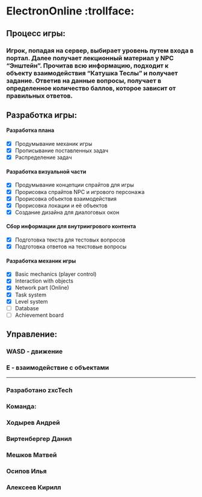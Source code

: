 # ElectronOnline :trollface:
## Процесс игры:
### Игрок, попадая на сервер, выбирает уровень путем входа в портал. Далее получает лекционный материал у NPC “Энштейн”. Прочитав всю информацию, подходит к объекту взаимодействия “Катушка Теслы” и получает задание. Ответив на данные вопросы, получает в определенное количество баллов, которое зависит от правильных ответов.
## Разработка игры:
#### Разработка плана
- [X] Продумывание механик игры
- [X] Прописывание поставленных задач
- [X] Распределение задач
#### Разработка визуальной части
- [X] Продумывание концепции спрайтов для игры
- [X] Прорисовка спрайтов NPC и игрового персонажа
- [X] Прорисовка объектов взаимодействия 
- [X] Прорисовка локации и её объектов 
- [X] Создание дизайна для диалоговых окон
#### Сбор информации для внутриигрового контента
- [X] Подготовка текста для тестовых вопросов
- [X] Подготовка ответов на текстовые вопросы
#### Разработка механик игры
- [X] Basic mechanics (player control)
- [X] Interaction with objects
- [X] Network part (Online)
- [X] Task system
- [X] Level system
- [ ] Database
- [ ] Achievement board

## Управление:
### WASD - движение
### E - взаимодействие с объектами

-----
### Разработано zxcTech
### Команда:
### Ходырев Андрей
### Виртенбергер Данил
### Мешков Матвей
### Осипов Илья
### Алексеев Кирилл
